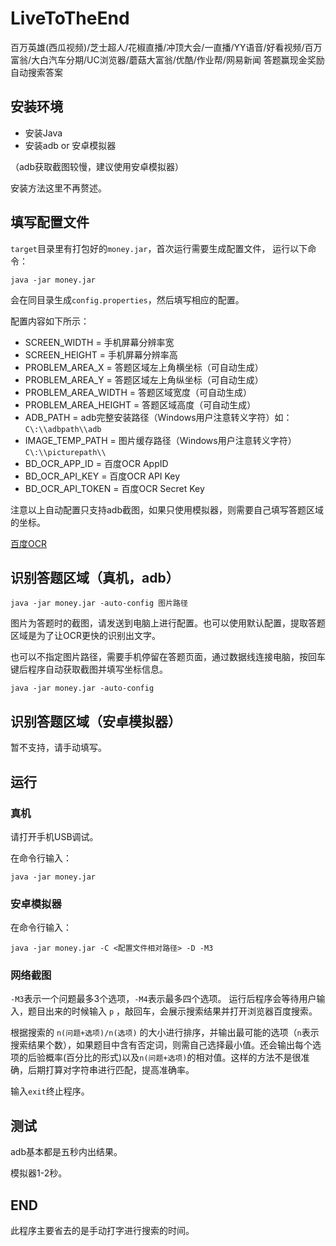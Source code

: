 # LiveToTheEnd

百万英雄(西瓜视频)/芝士超人/花椒直播/冲顶大会/一直播/YY语音/好看视频/百万富翁/大白汽车分期/UC浏览器/蘑菇大富翁/优酷/作业帮/网易新闻 答题赢现金奖励 自动搜索答案

## 安装环境

- 安装Java
- 安装adb or 安卓模拟器

（adb获取截图较慢，建议使用安卓模拟器）

安装方法这里不再赘述。

## 填写配置文件

`target`目录里有打包好的`money.jar`，首次运行需要生成配置文件，
运行以下命令：

```
java -jar money.jar
```

会在同目录生成`config.properties`，然后填写相应的配置。

配置内容如下所示：

- SCREEN_WIDTH = 手机屏幕分辨率宽
- SCREEN_HEIGHT = 手机屏幕分辨率高
- PROBLEM_AREA_X = 答题区域左上角横坐标（可自动生成）
- PROBLEM_AREA_Y = 答题区域左上角纵坐标（可自动生成）
- PROBLEM_AREA_WIDTH = 答题区域宽度（可自动生成）
- PROBLEM_AREA_HEIGHT = 答题区域高度（可自动生成）
- ADB_PATH = adb完整安装路径（Windows用户注意转义字符）如：`C\:\\adbpath\\adb`
- IMAGE_TEMP_PATH = 图片缓存路径（Windows用户注意转义字符）`C\:\\picturepath\\`
- BD_OCR_APP_ID = 百度OCR AppID
- BD_OCR_API_KEY = 百度OCR API Key
- BD_OCR_API_TOKEN = 百度OCR Secret Key

注意以上自动配置只支持adb截图，如果只使用模拟器，则需要自己填写答题区域的坐标。

[百度OCR](https://cloud.baidu.com/product/ocr)

## 识别答题区域（真机，adb）

```
java -jar money.jar -auto-config 图片路径
```

图片为答题时的截图，请发送到电脑上进行配置。也可以使用默认配置，提取答题区域是为了让OCR更快的识别出文字。

也可以不指定图片路径，需要手机停留在答题页面，通过数据线连接电脑，按回车键后程序自动获取截图并填写坐标信息。

```
java -jar money.jar -auto-config
```

## 识别答题区域（安卓模拟器）

暂不支持，请手动填写。

## 运行

### 真机
请打开手机USB调试。

在命令行输入：

```
java -jar money.jar
```

### 安卓模拟器

在命令行输入：

```
java -jar money.jar -C <配置文件相对路径> -D -M3
```

### 网络截图

`-M3`表示一个问题最多3个选项，`-M4`表示最多四个选项。
运行后程序会等待用户输入，题目出来的时候输入 `p` ，敲回车，会展示搜索结果并打开浏览器百度搜索。

根据搜索的 `n(问题+选项)/n(选项)` 的大小进行排序，并输出最可能的选项（`n`表示搜索结果个数），如果题目中含有否定词，则需自己选择最小值。还会输出每个选项的后验概率(百分比的形式)以及`n(问题+选项)`的相对值。这样的方法不是很准确，后期打算对字符串进行匹配，提高准确率。

输入`exit`终止程序。

## 测试

adb基本都是五秒内出结果。

模拟器1-2秒。

## END

此程序主要省去的是手动打字进行搜索的时间。




